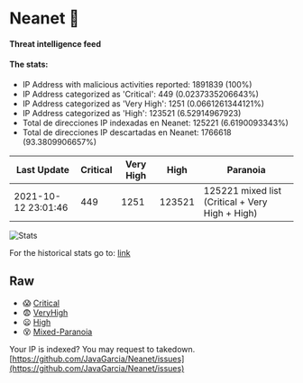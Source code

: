 # Neanet :hocho:
#### Threat intelligence feed
#### The stats:

- IP Address with malicious activities reported: 1891839 (100%)
- IP Address categorized as 'Critical':  449 (0.0237335206643%)
- IP Address categorized as 'Very High':  1251 (0.0661261344121%)
- IP Address categorized as 'High':  123521 (6.52914967923)
- Total de direcciones IP indexadas en Neanet:  125221 (6.6190093343%)
- Total de direcciones IP descartadas en Neanet:  1766618 (93.3809906657%)

| Last Update | Critical | Very High | High | Paranoia |
| --- | --- | --- | --- | --- |
| 2021-10-12 23:01:46 | 449 | 1251 | 123521 | 125221 mixed list (Critical + Very High + High)|

![Stats](https://docs.google.com/spreadsheets/d/e/2PACX-1vSnaNMIXVabIpDJjufMlzH7poXnshF3mgd8Is1g9ytUEzVsP5my4Trn8f-xkoLLQ38xpL3HtmUexLo6/pubchart?oid=501124687&format=image)

For the historical stats go to: [link](/stats.csv)
## Raw
- :scream: [Critical](https://raw.githubusercontent.com/JavaGarcia/Neanet/master/blacklists/neanet_critical.txt)
- :fearful: [VeryHigh](https://raw.githubusercontent.com/JavaGarcia/Neanet/master/blacklists/neanet_veryHigh.txtt)
- :frowning: [High](https://raw.githubusercontent.com/JavaGarcia/Neanet/master/blacklists/neanet_high.txt)
- :dizzy_face: [Mixed-Paranoia](https://raw.githubusercontent.com/JavaGarcia/Neanet/master/blacklists/neanet_all.txt)


Your IP is indexed? You may request to takedown. [https://github.com/JavaGarcia/Neanet/issues](https://github.com/JavaGarcia/Neanet/issues)










































































































































































































































































































































































































































































































































































































































































































































































































































































































































































































































































































































































































































































































































































































































































































































































































































































































































































































































































































































































































































































































































































































































































































































































































































































































































































































































































































































































































































































































































































































































































































































































































































































































































































































































































































































































































































































































































































































































































































































































































































































































































































































































































































































































































































































































































































































































































































































































































































































































































































































































































































































































































































































































































































































































































































































































































































































































































































































































































































































































































































































































































































































































































































































































































































































































































































































































































































































































































































































































































































































































































































































































































































































































































































































































































































































































































































































































































































































































































































































































































































































































































































































































































































































































































































































































































































































































































































































































































































































































































































































































































































































































































































































































































































































































































































































































































































